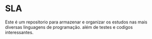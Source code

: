 # SLA
Este é um repositorio para armazenar e organizar os estudos nas mais diversas linguagens de programação. além de testes e  codigos interessantes.
